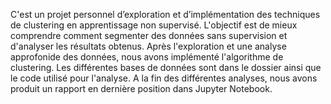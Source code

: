 C'est un projet personnel d’exploration et d’implémentation des techniques de clustering en apprentissage non supervisé. 
L'objectif est de mieux comprendre comment segmenter des données sans supervision et d'analyser les résultats obtenus.
Après l'exploration et une analyse approfonide des données, nous avons implémenté l'algorithme de clustering.
Les différentes bases de données sont dans le dossier ainsi que le code utilisé pour l'analyse.
A la fin des différentes analyses, nous avons produit un rapport en dernière position dans Jupyter Notebook.
